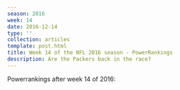 ```yaml
---
season: 2016
week: 14
date: 2016-12-14
type: ''
collection: articles
template: post.html
title: Week 14 of the NFL 2016 season - PowerRankings
description: Are the Packers back in the race?
---
```


Powerrankings after week 14 of 2016:

